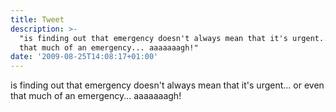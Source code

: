 ```yaml
---
title: Tweet
description: >-
  "is finding out that emergency doesn't always mean that it's urgent... or even
  that much of an emergency... aaaaaaagh!"
date: '2009-08-25T14:08:17+01:00'
---
```

is finding out that emergency doesn't always mean that it's urgent... or even that much of an emergency... aaaaaaagh!
